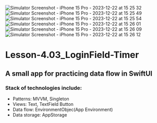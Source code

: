 ![Simulator Screenshot - iPhone 15 Pro - 2023-12-22 at 15 25 32](https://github.com/yur4kur/Lesson-4.03_LoginField-Timer/assets/105720427/4904e57d-7246-49c4-a984-51542089f3de)
![Simulator Screenshot - iPhone 15 Pro - 2023-12-22 at 15 25 49](https://github.com/yur4kur/Lesson-4.03_LoginField-Timer/assets/105720427/5f55559c-457d-4ced-90b4-ef5d1af420f2)
![Simulator Screenshot - iPhone 15 Pro - 2023-12-22 at 15 25 54](https://github.com/yur4kur/Lesson-4.03_LoginField-Timer/assets/105720427/894f4a60-9329-4e69-a09e-9a0eec2e63fe)
![Simulator Screenshot - iPhone 15 Pro - 2023-12-22 at 15 26 01](https://github.com/yur4kur/Lesson-4.03_LoginField-Timer/assets/105720427/864cfe58-6a00-4093-8bbf-40adb4bd721c)
![Simulator Screenshot - iPhone 15 Pro - 2023-12-22 at 15 26 09](https://github.com/yur4kur/Lesson-4.03_LoginField-Timer/assets/105720427/b797065e-ea49-47fa-90b4-d2038d625807)
![Simulator Screenshot - iPhone 15 Pro - 2023-12-22 at 15 26 12](https://github.com/yur4kur/Lesson-4.03_LoginField-Timer/assets/105720427/31e45545-94ba-4e71-b9ac-224ca0605022)

# Lesson-4.03_LoginField-Timer
## A small app for practicing data flow in SwiftUI

### Stack of technologies include:
- Patterns: MVVM, Singleton
- Views: Text, TextField Button
- Data flow: EnvironmentObjec(App Environment)
- Data storage: AppStorage

